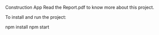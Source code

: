 Construction App
Read the Report.pdf to know more about this project.


To install and run the project:

npm install
npm start
